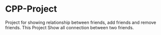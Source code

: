 # CPP-Project


Project for showing relationship between friends, add friends and remove friends. This Project Show all connection between two friends.
